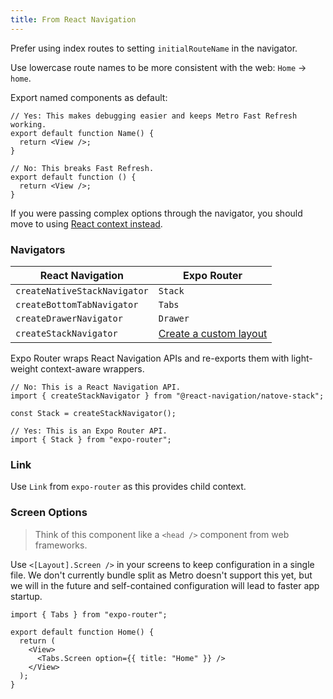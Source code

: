 ```yaml
---
title: From React Navigation
---
```


Prefer using index routes to setting `initialRouteName` in the navigator.

Use lowercase route names to be more consistent with the web: `Home` -> `home`.

Export named components as default:

```tsx
// Yes: This makes debugging easier and keeps Metro Fast Refresh working.
export default function Name() {
  return <View />;
}

// No: This breaks Fast Refresh.
export default function () {
  return <View />;
}
```

If you were passing complex options through the navigator, you should move to using [React context instead](https://reactnavigation.org/docs/hello-react-navigation#passing-additional-props).

### Navigators

| React Navigation             | Expo Router                      |
| ---------------------------- | -------------------------------- |
| `createNativeStackNavigator` | `Stack`                          |
| `createBottomTabNavigator`   | `Tabs`                           |
| `createDrawerNavigator`      | `Drawer`                         |
| `createStackNavigator`       | [Create a custom layout][custom] |

[custom]: /router/docs/features/layouts#converting-navigators-to-layouts

Expo Router wraps React Navigation APIs and re-exports them with light-weight context-aware wrappers.

```tsx
// No: This is a React Navigation API.
import { createStackNavigator } from "@react-navigation/natove-stack";

const Stack = createStackNavigator();

// Yes: This is an Expo Router API.
import { Stack } from "expo-router";
```

### Link

Use `Link` from `expo-router` as this provides child context.

### Screen Options

> Think of this component like a `<head />` component from web frameworks.

Use `<[Layout].Screen />` in your screens to keep configuration in a single file. We don't currently bundle split as Metro doesn't support this yet, but we will in the future and self-contained configuration will lead to faster app startup.

```tsx
import { Tabs } from "expo-router";

export default function Home() {
  return (
    <View>
      <Tabs.Screen option={{ title: "Home" }} />
    </View>
  );
}
```
